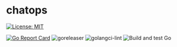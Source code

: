 # chatops

[![License: MIT](https://img.shields.io/badge/License-MIT-yellow.svg)](https://opensource.org/licenses/MIT)

[![Go Report Card](https://goreportcard.com/badge/github.com/cagiti/chatops)](https://goreportcard.com/report/github.com/cagiti/chatops) ![goreleaser](https://github.com/cagiti/chatops/workflows/goreleaser/badge.svg?branch=*&event=push) ![golangci-lint](https://github.com/cagiti/chatops/workflows/golangci-lint/badge.svg?branch=master&event=push) ![Build and test Go](https://github.com/cagiti/chatops/workflows/Build%20and%20test%20Go/badge.svg?branch=master&event=push)
